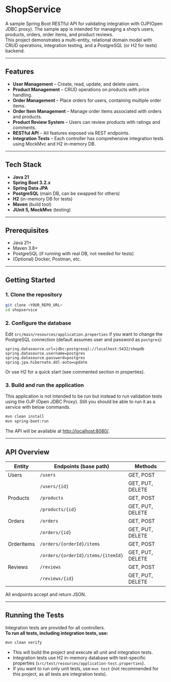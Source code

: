 # ShopService

A sample Spring Boot RESTful API for validating integration with OJP(Open JDBC proxy).
The sample app is intended for managing a shop’s users, products, orders, order items, and product reviews.  
This project demonstrates a multi-entity, relational domain model with CRUD operations, integration testing, and a PostgreSQL (or H2 for tests) backend.

---

## Features

- **User Management** – Create, read, update, and delete users.
- **Product Management** – CRUD operations on products with price handling.
- **Order Management** – Place orders for users, containing multiple order items.
- **Order Item Management** – Manage order items associated with orders and products.
- **Product Review System** – Users can review products with ratings and comments.
- **RESTful API** – All features exposed via REST endpoints.
- **Integration Tests** – Each controller has comprehensive integration tests using MockMvc and H2 in-memory DB.

---

## Tech Stack

- **Java 21**
- **Spring Boot 3.2.x**
- **Spring Data JPA**
- **PostgreSQL** (main DB, can be swapped for others)
- **H2** (in-memory DB for tests)
- **Maven** (build tool)
- **JUnit 5, MockMvc** (testing)

---

## Prerequisites

- Java 21+
- Maven 3.8+
- PostgreSQL (if running with real DB, not needed for tests)
- (Optional) Docker, Postman, etc.

---

## Getting Started

### 1. Clone the repository

```sh
git clone <YOUR_REPO_URL>
cd shopservice
```

### 2. Configure the database

Edit `src/main/resources/application.properties` if you want to change the PostgreSQL connection (default assumes user and password as `postgres`):

```
spring.datasource.url=jdbc:postgresql://localhost:5432/shopdb
spring.datasource.username=postgres
spring.datasource.password=postgres
spring.jpa.hibernate.ddl-auto=update
```

Or use H2 for a quick start (see commented section in properties).

### 3. Build and run the application

This application is not intended to be run but instead to run validation tests using the OJP (Open JDBC Proxy). Still you should be able to run it as a service with below commands.

```sh
mvn clean install
mvn spring-boot:run
```

The API will be available at [http://localhost:8080/](http://localhost:8080/).

---

## API Overview

| Entity     | Endpoints (base path)     | Methods             |
|------------|--------------------------|---------------------|
| Users      | `/users`                 | GET, POST           |
|            | `/users/{id}`            | GET, PUT, DELETE    |
| Products   | `/products`              | GET, POST           |
|            | `/products/{id}`         | GET, PUT, DELETE    |
| Orders     | `/orders`                | GET, POST           |
|            | `/orders/{id}`           | GET, PUT, DELETE    |
| OrderItems | `/orders/{orderId}/items`| GET, POST           |
|            | `/orders/{orderId}/items/{itemId}` | GET, PUT, DELETE |
| Reviews    | `/reviews`               | GET, POST           |
|            | `/reviews/{id}`          | GET, PUT, DELETE    |

All endpoints accept and return JSON.

---

## Running the Tests

Integration tests are provided for all controllers.  
**To run all tests, including integration tests, use:**

```sh
mvn clean verify
```

- This will build the project and execute all unit and integration tests.
- Integration tests use H2 in-memory database with test-specific properties (`src/test/resources/application-test.properties`).
- If you want to run only unit tests, use `mvn test` (not recommended for this project, as all tests are integration tests).

